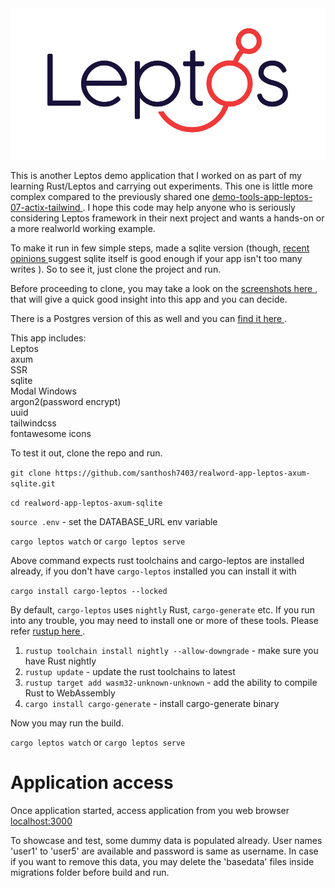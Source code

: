 <picture>
    <source srcset="https://raw.githubusercontent.com/leptos-rs/leptos/main/docs/logos/Leptos_logo_Solid_White.svg" media="(prefers-color-scheme: dark)">
    <img src="https://raw.githubusercontent.com/leptos-rs/leptos/main/docs/logos/Leptos_logo_RGB.svg" alt="Leptos Logo">
</picture>


This is another Leptos demo application that I worked on as part of my learning Rust/Leptos and carrying out experiments. This one is little more complex  compared to the previously shared one [ demo-tools-app-leptos-07-actix-tailwind ](https://github.com/santhosh7403/demo-tools-app-leptos-07-actix-tailwind). I hope this code may help anyone who is seriously considering Leptos framework in their next project and wants a hands-on or a more realworld working example.

To make it run in few simple steps, made a sqlite version (though, [ recent opinions ](https://dev.to/shayy/everyone-is-wrong-about-sqlite-4gjf) suggest sqlite itself is good enough if your app isn't too many writes ). So to see it, just clone the project and run.

Before proceeding to clone, you may take a look on the [ screenshots here ](https://github.com/santhosh7403/realword-app-leptos-07-axum-sqlite/blob/main/App_Screenshots.md), that will give a quick good insight into this app and you can decide.

There is a Postgres version of this as well and you can [ find it here ](https://github.com/santhosh7403/realword-app-leptos-axum).

This app includes:<br/>
        Leptos<br/>
        axum<br/>
        SSR<br/>
        sqlite<br/>
        Modal Windows<br/>
        argon2(password encrypt)<br/>
        uuid<br/>
        tailwindcss<br/>
        fontawesome icons<br/>

To test it out, clone the repo and run.

`git clone https://github.com/santhosh7403/realword-app-leptos-axum-sqlite.git`

`cd realword-app-leptos-axum-sqlite`

`source .env`  - set the DATABASE_URL env variable

`cargo leptos watch`  or `cargo leptos serve`

Above command expects rust toolchains and cargo-leptos are installed already, if you don't have `cargo-leptos` installed you can install it with

`cargo install cargo-leptos --locked`


By default, `cargo-leptos` uses `nightly` Rust, `cargo-generate` etc. If you run into any trouble, you may need to install one or more of these tools. Please refer [ rustup here ](https://rustup.rs).

1. `rustup toolchain install nightly --allow-downgrade` - make sure you have Rust nightly
2. `rustup update` - update the rust toolchains to latest
3. `rustup target add wasm32-unknown-unknown` - add the ability to compile Rust to WebAssembly
4. `cargo install cargo-generate` - install cargo-generate binary

Now you may run the build.

  `cargo leptos watch`  or `cargo leptos serve`

# Application access

Once application started, access application from you web browser [ localhost:3000 ](http://localhost:3000/)

To showcase and test, some dummy data is populated already. User names 'user1' to 'user5' are available and password is same as username. In case if you want to remove this data, you may delete the 'basedata' files inside migrations folder before build and run.
